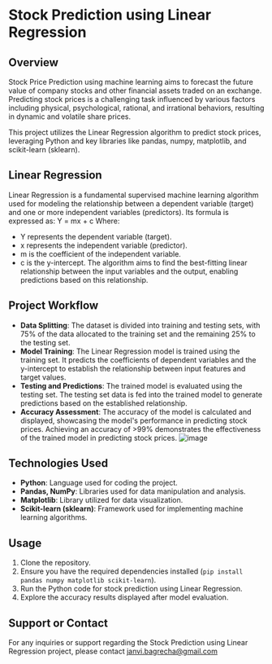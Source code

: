# Stock Prediction using Linear Regression

## Overview
Stock Price Prediction using machine learning aims to forecast the future value of company stocks and other financial assets traded on an exchange. Predicting stock prices is a challenging task influenced by various factors including physical, psychological, rational, and irrational behaviors, resulting in dynamic and volatile share prices.

This project utilizes the Linear Regression algorithm to predict stock prices, leveraging Python and key libraries like pandas, numpy, matplotlib, and scikit-learn (sklearn).

## Linear Regression
Linear Regression is a fundamental supervised machine learning algorithm used for modeling the relationship between a dependent variable (target) and one or more independent variables (predictors). Its formula is expressed as: Y = mx + c
Where:
- Y represents the dependent variable (target).
- x represents the independent variable (predictor).
- m is the coefficient of the independent variable.
- c is the y-intercept.
The algorithm aims to find the best-fitting linear relationship between the input variables and the output, enabling predictions based on this relationship.

## Project Workflow
- **Data Splitting**: The dataset is divided into training and testing sets, with 75% of the data allocated to the training set and the remaining 25% to the testing set.
- **Model Training**: The Linear Regression model is trained using the training set. It predicts the coefficients of dependent variables and the y-intercept to establish the relationship between input features and target values.
- **Testing and Predictions**: The trained model is evaluated using the testing set. The testing set data is fed into the trained model to generate predictions based on the established relationship.
- **Accuracy Assessment**: The accuracy of the model is calculated and displayed, showcasing the model's performance in predicting stock prices. Achieving an accuracy of >99% demonstrates the effectiveness of the trained model in predicting stock prices.
![image](https://github.com/JanviBagrecha/Stock-prediction/assets/111588269/05a57edb-717e-4b42-a269-812e04a6ef04)

## Technologies Used
- **Python**: Language used for coding the project.
- **Pandas, NumPy**: Libraries used for data manipulation and analysis.
- **Matplotlib**: Library utilized for data visualization.
- **Scikit-learn (sklearn)**: Framework used for implementing machine learning algorithms.

## Usage
1. Clone the repository.
2. Ensure you have the required dependencies installed (`pip install pandas numpy matplotlib scikit-learn`).
3. Run the Python code for stock prediction using Linear Regression.
4. Explore the accuracy results displayed after model evaluation.

## Support or Contact
For any inquiries or support regarding the Stock Prediction using Linear Regression project, please contact janvi.bagrecha@gmail.com
